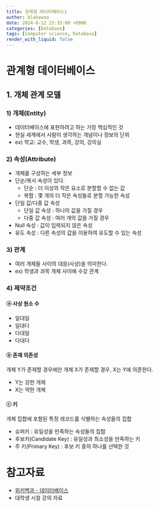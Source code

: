 ```yaml
---
title: 관계형 데이터베이스1
author: blakewoo
date: 2024-8-12 22:35:00 +0900
categories: [Database]
tags: [Computer science, Database]
render_with_liquid: false
---
```


# 관계형 데이터베이스
## 1. 개체 관계 모델

### 1) 개체(Entity)
- 데이터베이스에 표현하려고 하는 가장 핵심적인 것
- 현실 세계에서 사람이 생각하는 개념이나 정보의 단위
- ex) 학교: 교수, 학생, 과목, 강의, 강의실

### 2) 속성(Attribute)
- 개체를 구성하는 세부 정보
- 단순/복서 속성이 있다.    
  - 단순 : 더 이상의 작은 요소로 분할할 수 없는 값
  - 복합 : 몇 개의 더 작은 속성들로 분할 가능한 속성
- 단일 값/다중 값 속성
  - 단일 값 속성 : 하나의 값을 가질 경우
  - 다중 값 속성 : 여러 개의 값을 가질 경우
- Null 속성 : 값이 입력되지 않은 속성
- 유도 속성 : 다른 속성의 값을 이용하여 유도할 수 있는 속성

### 3) 관계
- 여러 개체들 사이의 대응(사상)을 의미한다.
- ex) 학생과 과목 개체 사이에 수강 관계

### 4) 제약조건
#### ⓐ 사상 원소 수
- 일대일
- 일대다
- 다대일
- 다대다

#### ⓑ 존재 의존성
개체 Y가 존재할 경우에만 개체 X가 존재할 경우, X는 Y에 의존한다.
  - Y는 강한 개체
  - X는 약한 개체

#### ⓒ 키
개체 집합에 포함된 특정 레코드를 식별하는 속성들의 집합

- 슈퍼키 : 유일성을 만족하는 속성들의 집합
- 후보키(Candidate Key) : 유일성과 최소성을 만족하는 키
- 주 키(Primary Key) : 후보 키 중의 하나를 선택한 것

# 참고자료
- [위키백과 - 데이터베이스](https://ko.wikipedia.org/wiki/%EB%8D%B0%EC%9D%B4%ED%84%B0%EB%B2%A0%EC%9D%B4%EC%8A%A4)
- 대학생 시절 강의 자료
